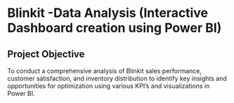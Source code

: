 # Blinkit -Data Analysis (Interactive Dashboard creation using Power BI)
## Project Objective
To conduct a comprehensive analysis of Blinkit sales performance, customer satisfaction, and inventory distribution to identify key insights and opportunities for optimization using various KPI’s and visualizations in Power BI.

